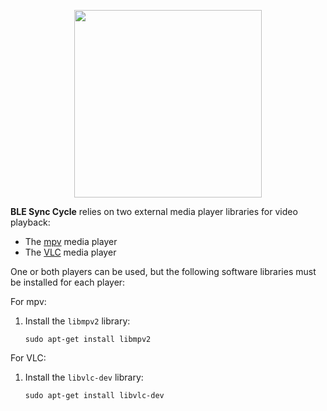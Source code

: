 <p align="center">
<picture><source media="(prefers-color-scheme: dark)" srcset="https://github.com/user-attachments/assets/12027074-e126-48d1-b9e5-25850e39dd62"><source media="(prefers-color-scheme: light)" srcset="https://github.com/user-attachments/assets/12027074-e126-48d1-b9e5-25850e39dd62"><img src="[https://github.com/user-attachments/assets/12027074-e126-48d1-b9e5-25850e39dd62](https://github.com/user-attachments/assets/12027074-e126-48d1-b9e5-25850e39dd62)" width=300></picture>
</p>

**BLE Sync Cycle** relies on two external media player libraries for video playback:

- The [mpv](https://mpv.io/) media player
- The [VLC](https://www.videolan.org/vlc) media player

One or both players can be used, but the following software libraries must be installed for each player:

For mpv:

1. Install the `libmpv2` library:

    ```console
    sudo apt-get install libmpv2
    ```

For VLC:

1. Install the `libvlc-dev` library:

    ```console
    sudo apt-get install libvlc-dev
    ```
